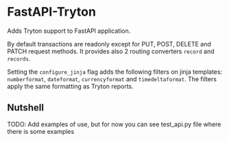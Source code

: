 FastAPI-Tryton
==============

Adds Tryton support to FastAPI application.

By default transactions are readonly except for PUT, POST, DELETE and PATCH
request methods.
It provides also 2 routing converters `record` and `records`.

Setting the `configure_jinja` flag adds the following filters on jinja
templates: `numberformat`, `dateformat`, `currencyformat` and
`timedeltaformat`. The filters apply the same formatting as Tryton reports.

Nutshell
--------
TODO: Add examples of use, but for now you can see test_api.py
file where there is some examples
